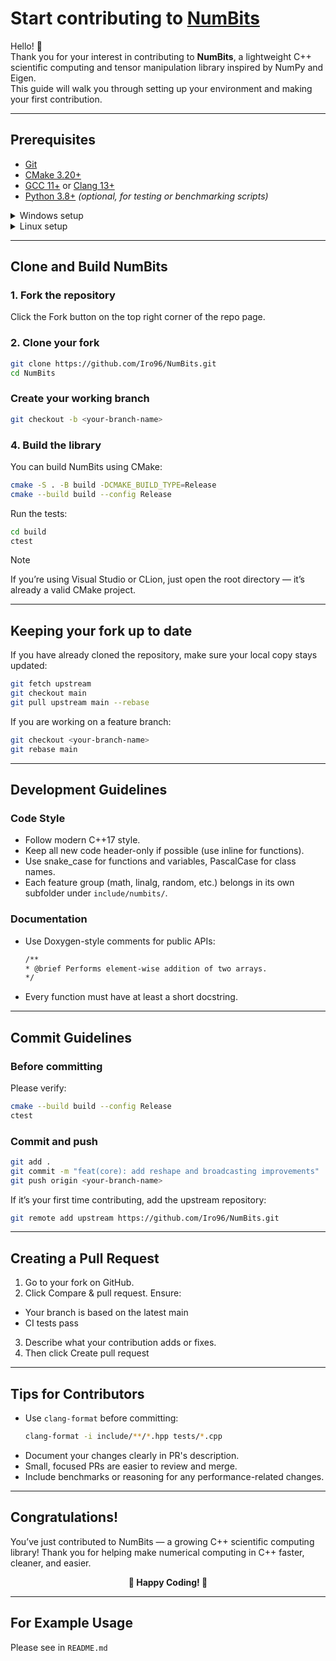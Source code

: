 # Start contributing to [NumBits](https://github.com/Iro96/NumBits)

Hello! 👋  
Thank you for your interest in contributing to **NumBits**, a lightweight C++ scientific computing and tensor manipulation library inspired by NumPy and Eigen.  
This guide will walk you through setting up your environment and making your first contribution.

---

## Prerequisites

- [Git](https://git-scm.com/downloads)
- [CMake 3.20+](https://cmake.org/download/)
- [GCC 11+](https://gcc.gnu.org/) or [Clang 13+](https://clang.llvm.org/)
- [Python 3.8+](https://www.python.org/downloads/) *(optional, for testing or benchmarking scripts)*

<details>
<summary>Windows setup</summary>

1. Install [Visual Studio](https://visualstudio.microsoft.com/downloads/) with:
   - **Desktop development with C++**
   - Windows SDK (latest version)
   - CMake component

2. Open **Developer PowerShell** and install Git:

   ```bash
   winget install Git.Git
   ```
   
3. Verify CMake is available:

   ```bash
   cmake --version
   g++ --version
   ```

4. Clone the repository (see in `README.md`).
</details>

<details> 
<summary>Linux setup</summary>

1. Open your terminal.
2. Install build tools and dependencies:
   ```bash
   sudo apt update
   sudo apt install build-essential cmake git
   ```
3. Verify CMake is available:
   ```bash
   cmake --version
   g++ --version
   ```
4. Clone the repository (see in `README.md`).
</details>

---
## Clone and Build NumBits

### 1. Fork the repository

Click the Fork button on the top right corner of the repo page.

### 2. Clone your fork

```bash
git clone https://github.com/Iro96/NumBits.git
cd NumBits
```

### Create your working branch

```bash
git checkout -b <your-branch-name>
```
### 4. Build the library

You can build NumBits using CMake:
```bash
cmake -S . -B build -DCMAKE_BUILD_TYPE=Release
cmake --build build --config Release
```

Run the tests:
```bash
cd build
ctest
```

> [!NOTE]
> If you’re using Visual Studio or CLion, just open the root directory — it’s already a valid CMake project.

---

## Keeping your fork up to date

If you have already cloned the repository, make sure your local copy stays updated:

```bash
git fetch upstream
git checkout main
git pull upstream main --rebase
```

If you are working on a feature branch:

```bash
git checkout <your-branch-name>
git rebase main
```

---

## Development Guidelines

### Code Style

- Follow modern C++17 style.
- Keep all new code header-only if possible (use inline for functions).
- Use snake_case for functions and variables, PascalCase for class names.
- Each feature group (math, linalg, random, etc.) belongs in its own subfolder under `include/numbits/`.

### Documentation

- Use Doxygen-style comments for public APIs:
  ```bash
  /**
  * @brief Performs element-wise addition of two arrays.
  */
  ```
- Every function must have at least a short docstring.

---

## Commit Guidelines

### Before committing

Please verify:
```bash
cmake --build build --config Release
ctest
```

### Commit and push
```bash
git add .
git commit -m "feat(core): add reshape and broadcasting improvements"
git push origin <your-branch-name>
```

If it’s your first time contributing, add the upstream repository:
```bash
git remote add upstream https://github.com/Iro96/NumBits.git
```

---

## Creating a Pull Request

1. Go to your fork on GitHub.
2. Click Compare & pull request.
Ensure:
- Your branch is based on the latest main
- CI tests pass
3. Describe what your contribution adds or fixes.
4. Then click Create pull request

---

## Tips for Contributors

- Use `clang-format` before committing:
  ```bash
  clang-format -i include/**/*.hpp tests/*.cpp
  ```
- Document your changes clearly in PR's description.
- Small, focused PRs are easier to review and merge.
- Include benchmarks or reasoning for any performance-related changes.

---

## Congratulations!

You’ve just contributed to NumBits — a growing C++ scientific computing library!
Thank you for helping make numerical computing in C++ faster, cleaner, and easier.

<p align="center"><b>🚀 Happy Coding! 🚀</b></p>

---

## For Example Usage

Please see in `README.md`
